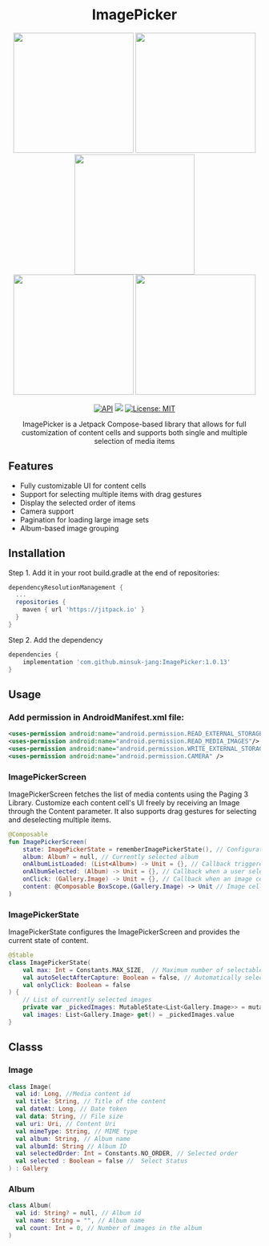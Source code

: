 <h1 align = "center">  ImagePicker </h1>
<!-- Add Gif -->
<p align = "center">
<img src= "https://github.com/minsuk-jang/GallerySelector/assets/26684848/2139f56c-a401-45a0-8cf8-3c092cffb666" width="240"/>
<img src = "https://github.com/minsuk-jang/GallerySelector/assets/26684848/0fbd38e1-d7e8-441f-92a2-70ef02e405ff" width="240"/>
<img src = "https://github.com/minsuk-jang/GallerySelector/assets/26684848/7d5abdf6-edef-4447-992f-5f47a057f24d" width="240"/>
<br>
<img src = "https://github.com/user-attachments/assets/6147ad64-53cd-44b6-a504-05c031f66316" width="240"/>
<img src = "https://github.com/user-attachments/assets/1314c2e5-2d7b-4127-9048-4a085cf34ba5" width="240"/>

</p>

<div align = "center">
  
[![API](https://img.shields.io/badge/API-21%2B-brightgreen.svg?style=flat)](https://android-arsenal.com/api?level=21)
[![](https://jitpack.io/v/minsuk-jang/GallerySelector.svg)](https://jitpack.io/#minsuk-jang/GallerySelector)
[![License: MIT](https://img.shields.io/badge/License-MIT-yellow.svg)](https://opensource.org/licenses/MIT)

ImagePicker is a Jetpack Compose-based library that allows for full customization of content cells and supports both single and multiple selection of media items
</div>

## Features
- Fully customizable UI for content cells
- Support for selecting multiple items with drag gestures
- Display the selected order of items
- Camera support
- Pagination for loading large image sets
- Album-based image grouping

## Installation
Step 1. Add it in your root build.gradle at the end of repositories:
```gradle
dependencyResolutionManagement {
  ...
  repositories {
    maven { url 'https://jitpack.io' }
  }
}
```

Step 2. Add the dependency
```gradle
dependencies {
    implementation 'com.github.minsuk-jang:ImagePicker:1.0.13'
}
```

## Usage
### Add permission in AndroidManifest.xml file:
``` AndroidManifest.xml
<uses-permission android:name="android.permission.READ_EXTERNAL_STORAGE" />
<uses-permission android:name="android.permission.READ_MEDIA_IMAGES"/>
<uses-permission android:name="android.permission.WRITE_EXTERNAL_STORAGE"/>
<uses-permission android:name="android.permission.CAMERA" />
```

### ImagePickerScreen
ImagePickerScreen fetches the list of media contents using the Paging 3 Library. Customize each content cell's UI freely by receiving an Image through the Content parameter. It also supports drag gestures for selecting and deselecting multiple items.
```kotlin
@Composable
fun ImagePickerScreen(
    state: ImagePickerState = rememberImagePickerState(), // Configuration and state
    album: Album? = null, // Currently selected album
    onAlbumListLoaded: (List<Album>) -> Unit = {}, // Callback triggered when album list on deivce is loaded
    onAlbumSelected: (Album) -> Unit = {}, // Callback when a user select on album
    onClick: (Gallery.Image) -> Unit = {}, // Callback when an image cell is clicked
    content: @Composable BoxScope.(Gallery.Image) -> Unit // Image cell Composable
)

```

<!--
<img src = "https://github.com/minsuk-jang/GallerySelector/assets/26684848/0fbd38e1-d7e8-441f-92a2-70ef02e405ff" width="270"/>
<img src = "https://github.com/minsuk-jang/GallerySelector/assets/26684848/7d5abdf6-edef-4447-992f-5f47a057f24d" width="270"/> 
<img src = "https://github.com/user-attachments/assets/1314c2e5-2d7b-4127-9048-4a085cf34ba5" width="270" />
-->

### ImagePickerState
ImagePickerState configures the ImagePickerScreen and provides the current state of content.
``` kotlin 
@Stable
class ImagePickerState(
    val max: Int = Constants.MAX_SIZE,  // Maximum number of selectable items 
    val autoSelectAfterCapture: Boolean = false, // Automatically select the photo after capture
    val onlyClick: Boolean = false
) {
    // List of currently selected images
    private var _pickedImages: MutableState<List<Gallery.Image>> = mutableStateOf(emptyList())
    val images: List<Gallery.Image> get() = _pickedImages.value
}
```


<!--
<img src = "https://github.com/user-attachments/assets/6147ad64-53cd-44b6-a504-05c031f66316" width ="270"/>
-->

## Classs
### Image
```kotlin
class Image(
  val id: Long, //Media content id
  val title: String, // Title of the content
  val dateAt: Long, // Date token
  val data: String, // File size
  val uri: Uri, // Content Uri
  val mimeType: String, // MIME type
  val album: String, // Album name
  val albumId: String // Album ID
  val selectedOrder: Int = Constants.NO_ORDER, // Selected order
  val selected : Boolean = false //  Select Status
) : Gallery
```

### Album
```kotlin
class Album(
  val id: String? = null, // Album id
  val name: String = "", // Album name
  val count: Int = 0, // Number of images in the album
)
```
